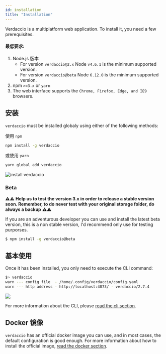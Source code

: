 ```yaml
---
id: installation
title: "Installation"
---
```

Verdaccio is a multiplatform web application. To install it, you need a few prerequisites.

#### 最低要求:

1. Node.js 版本 
    - For version `verdaccio@2.x` Node `v4.6.1` is the minimum supported version.
    - For version `verdaccio@beta` Node `6.12.0` is the minimum supported version.
2. npm `>=3.x` or `yarn`
3. The web interface supports the `Chrome, Firefox, Edge, and IE9` browsers.

## 安装

`verdaccio` must be installed globaly using either of the following methods:

使用 `npm`

```bash
npm install -g verdaccio
```

或使用 `yarn`

```bash
yarn global add verdaccio
```

![install verdaccio](/svg/install_verdaccio.svg)

### Beta

⚠️⚠️ **Help us to test the version 3.x in order to release a stable version soon. Remember, to do never test with your original storage folder, do always a backup** ⚠️⚠️

If you are an adventurous developer you can use and install the latest beta version, this is a non stable version, I'd recommend only use for testing purporses.

```bash
$ npm install -g verdaccio@beta
```

## 基本使用

Once it has been installed, you only need to execute the CLI command:

```bash
$> verdaccio
warn --- config file  - /home/.config/verdaccio/config.yaml
warn --- http address - http://localhost:4873/ - verdaccio/2.7.4
```

![](https://cdn-images-1.medium.com/max/720/1*jDHnZ7_68u5s1lFK2cygnA.gif)

For more information about the CLI, please [read the cli section](cli.md).

## Docker 镜像

`verdaccio` has an official docker image you can use, and in most cases, the default configuration is good enough. For more information about how to install the official image, [read the docker section](docker.md).
